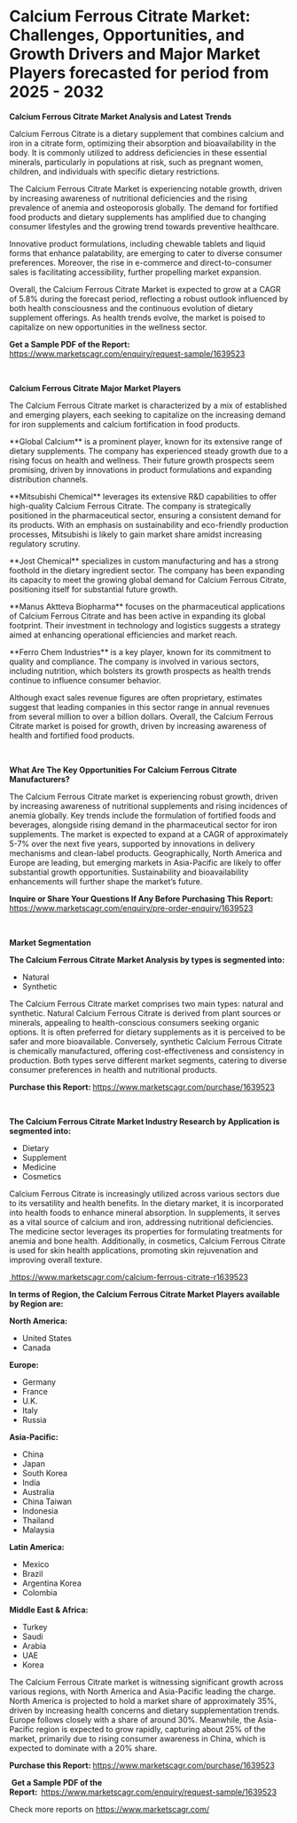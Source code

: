 <p><h1>Calcium Ferrous Citrate Market: Challenges, Opportunities, and Growth Drivers and Major Market Players forecasted for period from 2025 - 2032</h1></p><p><strong>Calcium Ferrous Citrate Market Analysis and Latest Trends</strong></p>
<p><p>Calcium Ferrous Citrate is a dietary supplement that combines calcium and iron in a citrate form, optimizing their absorption and bioavailability in the body. It is commonly utilized to address deficiencies in these essential minerals, particularly in populations at risk, such as pregnant women, children, and individuals with specific dietary restrictions.</p><p>The Calcium Ferrous Citrate Market is experiencing notable growth, driven by increasing awareness of nutritional deficiencies and the rising prevalence of anemia and osteoporosis globally. The demand for fortified food products and dietary supplements has amplified due to changing consumer lifestyles and the growing trend towards preventive healthcare. </p><p>Innovative product formulations, including chewable tablets and liquid forms that enhance palatability, are emerging to cater to diverse consumer preferences. Moreover, the rise in e-commerce and direct-to-consumer sales is facilitating accessibility, further propelling market expansion. </p><p>Overall, the Calcium Ferrous Citrate Market is expected to grow at a CAGR of 5.8% during the forecast period, reflecting a robust outlook influenced by both health consciousness and the continuous evolution of dietary supplement offerings. As health trends evolve, the market is poised to capitalize on new opportunities in the wellness sector.</p></p>
<p><strong>Get a Sample PDF of the Report:&nbsp;</strong> <a href="https://www.marketscagr.com/enquiry/request-sample/1639523?utm_campaign=1166&utm_medium=2&utm_source=Github&utm_content=ia&utm_term=01022025&utm_id=calcium-ferrous-citrate">https://www.marketscagr.com/enquiry/request-sample/1639523</a></p>
<p>&nbsp;</p>
<p><strong>Calcium Ferrous Citrate Major Market Players</strong></p>
<p><p>The Calcium Ferrous Citrate market is characterized by a mix of established and emerging players, each seeking to capitalize on the increasing demand for iron supplements and calcium fortification in food products. </p><p>**Global Calcium** is a prominent player, known for its extensive range of dietary supplements. The company has experienced steady growth due to a rising focus on health and wellness. Their future growth prospects seem promising, driven by innovations in product formulations and expanding distribution channels.</p><p>**Mitsubishi Chemical** leverages its extensive R&D capabilities to offer high-quality Calcium Ferrous Citrate. The company is strategically positioned in the pharmaceutical sector, ensuring a consistent demand for its products. With an emphasis on sustainability and eco-friendly production processes, Mitsubishi is likely to gain market share amidst increasing regulatory scrutiny.</p><p>**Jost Chemical** specializes in custom manufacturing and has a strong foothold in the dietary ingredient sector. The company has been expanding its capacity to meet the growing global demand for Calcium Ferrous Citrate, positioning itself for substantial future growth. </p><p>**Manus Aktteva Biopharma** focuses on the pharmaceutical applications of Calcium Ferrous Citrate and has been active in expanding its global footprint. Their investment in technology and logistics suggests a strategy aimed at enhancing operational efficiencies and market reach.</p><p>**Ferro Chem Industries** is a key player, known for its commitment to quality and compliance. The company is involved in various sectors, including nutrition, which bolsters its growth prospects as health trends continue to influence consumer behavior.</p><p>Although exact sales revenue figures are often proprietary, estimates suggest that leading companies in this sector range in annual revenues from several million to over a billion dollars. Overall, the Calcium Ferrous Citrate market is poised for growth, driven by increasing awareness of health and fortified food products.</p></p>
<p>&nbsp;</p>
<p><strong>What Are The Key Opportunities For Calcium Ferrous Citrate Manufacturers?</strong></p>
<p><p>The Calcium Ferrous Citrate market is experiencing robust growth, driven by increasing awareness of nutritional supplements and rising incidences of anemia globally. Key trends include the formulation of fortified foods and beverages, alongside rising demand in the pharmaceutical sector for iron supplements. The market is expected to expand at a CAGR of approximately 5-7% over the next five years, supported by innovations in delivery mechanisms and clean-label products. Geographically, North America and Europe are leading, but emerging markets in Asia-Pacific are likely to offer substantial growth opportunities. Sustainability and bioavailability enhancements will further shape the market’s future.</p></p>
<p><strong>Inquire or Share Your Questions If Any Before Purchasing This Report:</strong> <a href="https://www.marketscagr.com/enquiry/pre-order-enquiry/1639523?utm_campaign=1166&utm_medium=2&utm_source=Github&utm_content=ia&utm_term=01022025&utm_id=calcium-ferrous-citrate">https://www.marketscagr.com/enquiry/pre-order-enquiry/1639523</a></p>
<p>&nbsp;</p>
<p><strong>Market Segmentation</strong></p>
<p><strong>The Calcium Ferrous Citrate Market Analysis by types is segmented into:</strong></p>
<p><ul><li>Natural</li><li>Synthetic</li></ul></p>
<p><p>The Calcium Ferrous Citrate market comprises two main types: natural and synthetic. Natural Calcium Ferrous Citrate is derived from plant sources or minerals, appealing to health-conscious consumers seeking organic options. It is often preferred for dietary supplements as it is perceived to be safer and more bioavailable. Conversely, synthetic Calcium Ferrous Citrate is chemically manufactured, offering cost-effectiveness and consistency in production. Both types serve different market segments, catering to diverse consumer preferences in health and nutritional products.</p></p>
<p><strong>Purchase this Report:&nbsp;</strong><a href="https://www.marketscagr.com/purchase/1639523?utm_campaign=1166&utm_medium=2&utm_source=Github&utm_content=ia&utm_term=01022025&utm_id=calcium-ferrous-citrate">https://www.marketscagr.com/purchase/1639523</a></p>
<p>&nbsp;</p>
<p><strong>The Calcium Ferrous Citrate Market Industry Research by Application is segmented into:</strong></p>
<p><ul><li>Dietary</li><li>Supplement</li><li>Medicine</li><li>Cosmetics</li></ul></p>
<p><p>Calcium Ferrous Citrate is increasingly utilized across various sectors due to its versatility and health benefits. In the dietary market, it is incorporated into health foods to enhance mineral absorption. In supplements, it serves as a vital source of calcium and iron, addressing nutritional deficiencies. The medicine sector leverages its properties for formulating treatments for anemia and bone health. Additionally, in cosmetics, Calcium Ferrous Citrate is used for skin health applications, promoting skin rejuvenation and improving overall texture.</p></p>
<p><a href="https://www.marketscagr.com/calcium-ferrous-citrate-r1639523?utm_campaign=1166&utm_medium=2&utm_source=Github&utm_content=ia&utm_term=01022025&utm_id=calcium-ferrous-citrate">&nbsp;https://www.marketscagr.com/calcium-ferrous-citrate-r1639523</a></p>
<p><strong>In terms of Region, the Calcium Ferrous Citrate Market Players available by Region are:</strong></p>
<p>
    <p> <strong> North America: </strong>
        <ul>
            <li>United States</li>
            <li>Canada</li>
        </ul>
        </p> 
    <p> <strong> Europe: </strong>
        <ul>
            <li>Germany</li>
            <li>France</li>
            <li>U.K.</li>
            <li>Italy</li>
            <li>Russia</li>
        </ul>
        </p> 
    <p> <strong> Asia-Pacific: </strong>
        <ul>
            <li>China</li>
            <li>Japan</li>
            <li>South Korea</li>
            <li>India</li>
            <li>Australia</li>
            <li>China Taiwan</li>
            <li>Indonesia</li>
            <li>Thailand</li>
            <li>Malaysia</li>
        </ul>
        </p> 
    <p> <strong> Latin America: </strong>
        <ul>
            <li>Mexico</li>
            <li>Brazil</li>
            <li>Argentina Korea</li>
            <li>Colombia</li>
        </ul>
        </p> 
    <p> <strong> Middle East & Africa: </strong>
        <ul>
            <li>Turkey</li>
            <li>Saudi</li>
            <li>Arabia</li>
            <li>UAE</li>
            <li>Korea</li>
        </ul>
    </p>
    </p>
<p><p>The Calcium Ferrous Citrate market is witnessing significant growth across various regions, with North America and Asia-Pacific leading the charge. North America is projected to hold a market share of approximately 35%, driven by increasing health concerns and dietary supplementation trends. Europe follows closely with a share of around 30%. Meanwhile, the Asia-Pacific region is expected to grow rapidly, capturing about 25% of the market, primarily due to rising consumer awareness in China, which is expected to dominate with a 20% share.</p></p>
<p><strong>Purchase this Report: </strong><a href="https://www.marketscagr.com/purchase/1639523?utm_campaign=1166&utm_medium=2&utm_source=Github&utm_content=ia&utm_term=01022025&utm_id=calcium-ferrous-citrate">https://www.marketscagr.com/purchase/1639523</a></p>
<p>&nbsp;<strong>Get a Sample PDF of the Report:&nbsp;&nbsp;</strong><a href="https://www.marketscagr.com/enquiry/request-sample/1639523?utm_campaign=1166&utm_medium=2&utm_source=Github&utm_content=ia&utm_term=01022025&utm_id=calcium-ferrous-citrate">https://www.marketscagr.com/enquiry/request-sample/1639523</a></p>
<p><strong></strong></p>
<p>Check more reports on <a href="https://www.marketscagr.com/?utm_campaign=1166&utm_medium=2&utm_source=Github&utm_content=ia&utm_term=01022025&utm_id=calcium-ferrous-citrate">https://www.marketscagr.com/</a></p>